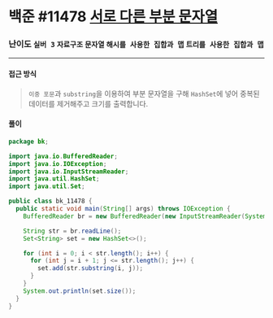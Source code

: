 # 백준 #11478 [서로 다른 부분 문자열](https://www.acmicpc.net/problem/11478 )

### 난이도 `실버 3` `자료구조`  `문자열` `해시를 사용한 집합과 맵` `트리를 사용한 집합과 맵`

---

#### 접근 방식

> `이중 포문`과 `substring`을 이용하여 부분 문자열을 구해 `HashSet`에 넣어 중복된 데이터를 제거해주고 크기를 출력합니다.

#### 풀이

```java
package bk;

import java.io.BufferedReader;
import java.io.IOException;
import java.io.InputStreamReader;
import java.util.HashSet;
import java.util.Set;

public class bk_11478 {
  public static void main(String[] args) throws IOException {
    BufferedReader br = new BufferedReader(new InputStreamReader(System.in));

    String str = br.readLine();
    Set<String> set = new HashSet<>();

    for (int i = 0; i < str.length(); i++) {
      for (int j = i + 1; j <= str.length(); j++) {
        set.add(str.substring(i, j));
      }
    }
    System.out.println(set.size());
  }
}
```

